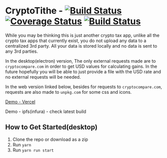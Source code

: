 # CryptoTithe - [![Build Status](https://travis-ci.org/starsoccer/cryptotithe.svg?branch=master)](https://travis-ci.org/starsoccer/cryptotithe) [![Coverage Status](https://coveralls.io/repos/github/starsoccer/cryptotithe/badge.svg?branch=master)](https://coveralls.io/github/starsoccer/cryptotithe?branch=master) [![Build Status](https://david-dm.org/starsoccer/cryptotithe.svg)](https://github.com/starsoccer/cryptotithe)

While you may be thinking this is just another crypto tax app, unlike all the crypto tax apps that currently exist, you do not upload any data to a centralized 3rd party. All your data is stored locally and no data is sent to any 3rd parties. 

In the desktop(electron) version, The only external requests made are to `cryptocompare.com` in order to get USD values for calculating gains.  In the future hopefully you will be able to just provide a file with the USD rate and no external requests will be needed.

In the web version linked below, besides for requests to `cryptocompare.com`, requests are also made to `unpkg.com` for some css and icons.

[Demo - Vercel](https://cryptotithe-master.vercel.app/)

Demo - ipfs(infura) - check latest build

## How to Get Started(desktop)
  1. Clone the repo or download as a zip
  2. Run `yarn`
  3. Run `yarn run start`
